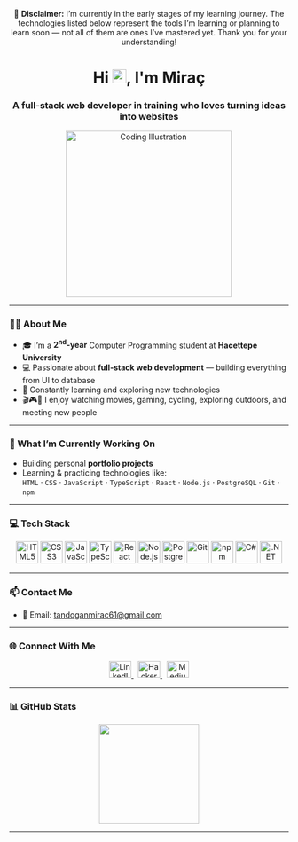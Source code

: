 <!-- ==================== DISCLAIMER ==================== -->
<p align="center">
  🚧 <strong>Disclaimer:</strong> I’m currently in the early stages of my learning journey. The technologies listed below represent the tools I’m learning or planning to learn soon — not all of them are ones I’ve mastered yet. Thank you for your understanding!
</p>

<!-- ==================== HERO SECTION ==================== -->
<h1 align="center">Hi <img src="https://raw.githubusercontent.com/aemmadi/aemmadi/master/wave.gif" width="25">, I'm Miraç</h1>
<h3 align="center">A full-stack web developer in training who loves turning ideas into websites</h3>

<p align="center">
  <img src="https://raw.githubusercontent.com/MiracTandogan/miractandogan/main/assets/coding.gif" width="300" alt="Coding Illustration"/>
</p>

---

<!-- ==================== ABOUT ME ==================== -->
### 👨‍💻 About Me

- 🎓 I’m a **2<sup>nd</sup>-year** Computer Programming student at **Hacettepe University**  
- 💻 Passionate about **full-stack web development** — building everything from UI to database  
- 🌱 Constantly learning and exploring new technologies  
- 🎬🎮🚴 I enjoy watching movies, gaming, cycling, exploring outdoors, and meeting new people  

---

<!-- ==================== CURRENTLY WORKING ON ==================== -->
### 🔭 What I’m Currently Working On

- Building personal **portfolio projects**
- Learning & practicing technologies like:  
  `HTML` ‧ `CSS` ‧ `JavaScript` ‧ `TypeScript` ‧ `React` ‧ `Node.js` ‧ `PostgreSQL` ‧ `Git` ‧ `npm`

---

<!-- ==================== TECH STACK ==================== -->
### 💻 Tech Stack

<p align="center">
  <img src="https://cdn.jsdelivr.net/gh/devicons/devicon/icons/html5/html5-original.svg" width="40" alt="HTML5"/>
  <img src="https://cdn.jsdelivr.net/gh/devicons/devicon/icons/css3/css3-original.svg" width="40" alt="CSS3"/>
  <img src="https://cdn.jsdelivr.net/gh/devicons/devicon/icons/javascript/javascript-original.svg" width="40" alt="JavaScript"/>
  <img src="https://cdn.jsdelivr.net/gh/devicons/devicon/icons/typescript/typescript-original.svg" width="40" alt="TypeScript"/>
  <img src="https://cdn.jsdelivr.net/gh/devicons/devicon/icons/react/react-original.svg" width="40" alt="React"/>
  <img src="https://cdn.jsdelivr.net/gh/devicons/devicon/icons/nodejs/nodejs-original.svg" width="40" alt="Node.js"/>
  <img src="https://cdn.jsdelivr.net/gh/devicons/devicon/icons/postgresql/postgresql-original.svg" width="40" alt="PostgreSQL"/>
  <img src="https://cdn.jsdelivr.net/gh/devicons/devicon/icons/git/git-original.svg" width="40" alt="Git"/>
  <img src="https://cdn.jsdelivr.net/gh/devicons/devicon/icons/npm/npm-original-wordmark.svg" width="40" alt="npm"/>
  <img src="https://cdn.jsdelivr.net/gh/devicons/devicon/icons/csharp/csharp-original.svg" width="40" alt="C#"/>
  <img src="https://cdn.jsdelivr.net/gh/devicons/devicon/icons/dot-net/dot-net-original.svg" width="40" alt=".NET"/>
</p>

---
<!-- ==================== CONTACT ==================== -->
### 📫 Contact Me

- 📧 Email: [tandoganmirac61@gmail.com](mailto:tandoganmirac61@gmail.com)

---

<!-- ==================== SOCIALS ==================== -->
### 🌐 Connect With Me

<p align="center">
  <a href="https://www.linkedin.com/in/miractandogan" target="_blank">
    <img src="https://raw.githubusercontent.com/rahuldkjain/github-profile-readme-generator/master/src/images/icons/Social/linked-in-alt.svg" height="30" width="40" alt="LinkedIn"/>
  </a>
  &nbsp;
  <a href="https://www.hackerrank.com/tandoganmirac61" target="_blank">
    <img src="https://raw.githubusercontent.com/rahuldkjain/github-profile-readme-generator/master/src/images/icons/Social/hackerrank.svg" height="30" width="40" alt="HackerRank"/>
  </a>
  &nbsp;
  <a href="https://medium.com/@tandoganmirac61" target="_blank">
    <img src="https://raw.githubusercontent.com/rahuldkjain/github-profile-readme-generator/master/src/images/icons/Social/medium.svg" height="30" width="40" alt="Medium"/>
  </a>
</p>

---


<!-- ==================== GITHUB STATS ==================== -->
### 📊 GitHub Stats

<div align="center">
  <img src="https://github-readme-stats.vercel.app/api/top-langs/?username=mrctnd&layout=compact&theme=tokyonight&hide_border=true&langs_count=8" height="180"/>
</div>

---

